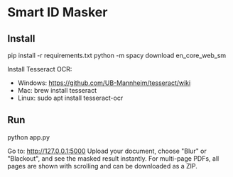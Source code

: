 # Smart ID Masker

## Install
pip install -r requirements.txt
python -m spacy download en_core_web_sm

Install Tesseract OCR:
- Windows: https://github.com/UB-Mannheim/tesseract/wiki
- Mac: brew install tesseract
- Linux: sudo apt install tesseract-ocr

## Run
python app.py

Go to: http://127.0.0.1:5000
Upload your document, choose "Blur" or "Blackout", and see the masked result instantly.
For multi-page PDFs, all pages are shown with scrolling and can be downloaded as a ZIP.
